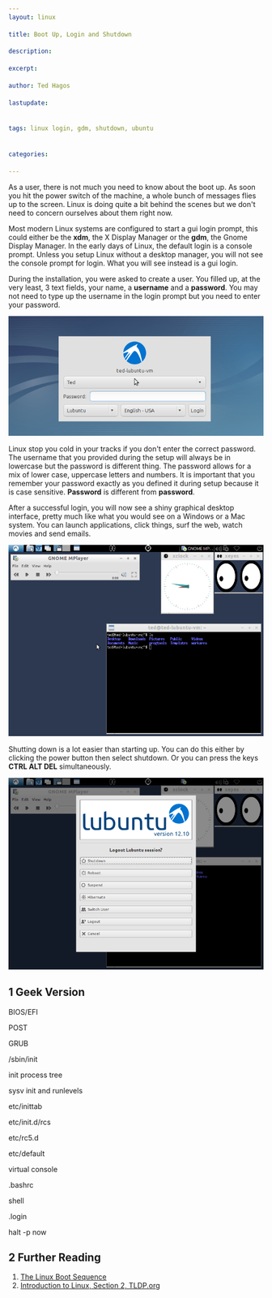 ```yaml
---
layout: linux

title: Boot Up, Login and Shutdown

description: 

excerpt: 

author: Ted Hagos

lastupdate: 


tags: linux login, gdm, shutdown, ubuntu


categories:

---
```



As a user, there is not much you need to know about the boot up. As soon you hit the power switch of the machine, a whole bunch of messages flies up to the screen. Linux is doing quite a bit behind the scenes but we don't need to concern ourselves about them right now.

Most modern Linux systems are configured to start a gui login prompt, this could either be the **xdm**, the X Display Manager or the **gdm**, the Gnome Display Manager. In the early days of Linux, the default login is a console prompt. Unless you setup Linux without a desktop manager, you will not see the console prompt for login. What you will see instead is a gui login.

During the installation, you were asked to create a user. You filled up, at the very least, 3 text fields, your name, a **username** and a **password**. You may not need to type up the username in the login prompt but you need to enter your password. 

![PIC login](../images/login.png)

Linux stop you cold in your tracks if you don't enter the correct password. The username that you provided during the setup will always be in lowercase but the password is different thing. The password allows for a mix of lower case, uppercase letters and numbers. It is important that you remember your password exactly as you defined it during setup because it is case sensitive. **Password** is different from **password**. 

After a successful login, you will now see a shiny graphical desktop interface, pretty much like what you would see on a Windows or a Mac system. You can launch applications, click things, surf the web, watch movies and send emails.

![PIC desktop](../images/desktop.png)

Shutting down is a lot easier than starting up. You can do this either by clicking the power button then select shutdown. Or you can press the keys **CTRL ALT DEL** simultaneously. 

![PIC desktop](../images/logout.png)

## 1 Geek Version

BIOS/EFI

POST

GRUB

/sbin/init

init process tree

sysv init and runlevels

etc/inittab

etc/init.d/rcs

etc/rc5.d

etc/default

virtual console

.bashrc

shell

.login

halt -p now



## 2 Further Reading 

1. [The Linux Boot Sequence](http://www3.cs.stonybrook.edu/~prade/Teaching/Spring13/prez/L01/boot.pdf)
2. [Introduction to Linux, Section 2, TLDP.org](http://www.tldp.org/LDP/intro-linux/html/sect_02_01.html)

